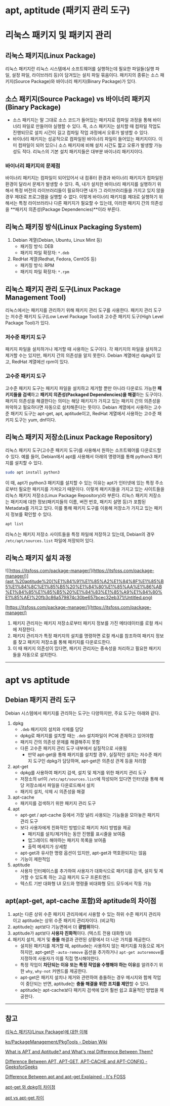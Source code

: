 # apt, aptitude (패키지 관리 도구)

# 리눅스 패키지 및 패키지 관리

## 리눅스 패키지(Linux Package)

 리눅스 패키지란 리눅스 시스템에서 소프트웨어를 실행하는데 필요한 파일들(실행 파일, 설정 파일, 라이브러리 등)이 담겨있는 설치 파일 묶음이다. 패키지의 종류는 소스 패키지(Source Package)와 바이너리 패키지(Binary Package)가 있다.

## 소스 패키지(Source Package) vs 바이너리 패키지(Binary Package)

- 소스 패키지는 말 그대로 소스 코드가 들어있는 패키지로 컴파일 과정을 통해 바이너리 파일로 만들어야 실행할 수 있다. 즉, 소스 패키지는 설치할 때 컴파일 작업도 진행되므로 설치 시간이 길고 컴파일 작업 과정에서 오류가 발생할 수 있다.
- 바이너리 패키지는 성공적으로 컴파일된 바이너리 파일이 들어있는 패키지이다. 이미 컴파일이 되어 있으니 소스 패키지에 비해 설치 시간도 짧고 오류가 발생할 가능성도 적다. 리눅스의 기본 설치 패키지들은 대부분 바이너리 패키지이다.

### 바이너리 패키지의 문제점

 바이너리 패키지는 컴파일이 되어있어서 내 컴퓨터 환경과 바이너리 패키지가 컴파일된 환경이 달라서 문제가 발생할 수 있다. 즉, 내가 설치한 바이너리 패키지를 실행하기 위해서 특정 버전의 라이브러리들이 필요하다면 내가 그 라이브러리들을 가지고 있지 않을 경우 제대로 프로그램을 실행할 수 없다. 이렇게 바이너리 패키지를 제대로 실행하기 위해서는 특정 라이브러리나 다른 패키지가 필요할 수 있는데, 이러한 패키지 간의 의존성을 **패키지 의존성(Package Dependencies)**이라 부른다.

## 리눅스 패키징 방식(Linux Packaging System)

1. Debian 계열(Debian, Ubuntu, Linux Mint 등)
    - 패키징 방식: DEB
    - 패키지 파일 확장자: `*.deb`
2. RedHat 계열(Redhat, Fedora, CentOS 등)
    - 패키징 방식: RPM
    - 패키지 파일 확장자: `*.rpm`

## 리눅스 패키지 관리 도구(Linux Package Management Tool)

 리눅스에서는 패키지를 관리하기 위해 패키지 관리 도구를 사용한다. 패키지 관리 도구는 저수준 패키지 도구(Low Level Package Tool)과 고수준 패키지 도구(High Level Package Tool)가 있다.

### 저수준 패키지 도구

 패키지 파일을 설치하거나 제거할 때 사용하는 도구이다. 각 패키지의 파일을 설치하고 제거할 수는 있지만, 패키지 간의 의존성을 알지 못한다. Debian 계열에선 dpkg이 있고, RedHat 계열에선 rpm이 있다.

### 고수준 패키지 도구

 고수준 패키지 도구는 패키지 파일을 설치하고 제거할 뿐만 아니라 다운로드 가능한 **패키지들을 검색**하고 **패키지 의존성(Packaged Dependencies)을 해결**하는 도구이다. 패키지 의존성을 해결한다는 의미는 해당 패키지가 가지고 있는 패키지 간의 의존성을 파악하고 필요하다면 자동으로 설치해준다는 뜻이다. Debian 계열에서 사용하는 고수준 패키지 도구는 apt-get, apt, aptitude이고, RedHat 게열에서 사용하는 고수준 패키지 도구는 yum, dnf이다. 

## 리눅스 패키지 저장소(Linux Package Repository)

 리눅스 패키지 도구(고수준 패키지 도구)를 사용해서 원하는 소프트웨어를 다운로드할 수 있다. 예를 들어, Debian에서 apt를 사용해서 아래의 명령어를 통해 python3 패키지를 설치할 수 있다.

```bash
sudo apt install python3
```

 이 때, apt가 python3 패키지를 설치할 수 있는 이유는 apt가 인터넷에 있는 특정 주소로부터 필요한 패키지를 가져오기 때문이다. 이렇게 패키지들을 가지고 있는 사이트들을 리눅스 패키지 저장소(Linux Package Repository)라 부른다. 리눅스 패키지 저장소는 패키지에 대한 정보(패키지들의 이름, 버전 번호, 패키지 설명 등)가 포함된 Metadata를 가지고 있다. 이를 통해 패키지 도구를 이용해 저장소가 가지고 있는 패키지 정보를 확인할 수 있다.

```bash
apt list
```

 리눅스는 패키지 저장소 사이트들을 특정 파일에 저장하고 있는데, Debian의 경우 `/etc/apt/sources.list` 파일에 저장되어 있다.

## 리눅스 패키지 설치 과정

![[https://itsfoss.com/package-manager/](https://itsfoss.com/package-manager/)](apt,%20aptitude%20(%E1%84%91%E1%85%A2%E1%84%8F%E1%85%B5%E1%84%8C%E1%85%B5%20%E1%84%80%E1%85%AA%E1%86%AB%E1%84%85%E1%85%B5%20%E1%84%83%E1%85%A9%E1%84%80%E1%85%AE)%20fb3c86a579874c30be657bcec32eb371/Untitled.png)

[https://itsfoss.com/package-manager/](https://itsfoss.com/package-manager/)

1. 패키지 관리자는 패키지 저장소로부터 패키지 정보를 가진 메타데이터를 로컬 캐시에 저장한다.
2. 패키지 관리자가 특정 패키지의 설치를 명령하면 로컬 캐시를 참조하여 패키지 정보를 찾고 패키지 저장소를 통해 패키지를 다운로드한다.
3. 이 때 패키지 의존성이 있다면, 패키지 관리자는 종속성을 처리하고 필요한 패키지들을 자동으로 설치한다.

---

# apt vs aptitude

## Debian 패키지 관리 도구

  Debian 시스템에서 패키지를 관리하는 도구는 다양하지만, 주요 도구는 아래와 같다.

1. dpkg
    - `.deb` 패키지의 설치와 삭제를 담당
    - dpkg로 패키지를 설치할 때는 `.deb` 설치파일이 PC에 존재하고 있어야함
    - 패키지 간의 의존성 문제를 해결해주지 못함
    - 다른 고수준 패키지 관리 도구 내부에서 실질적으로 사용됨
        - 만약 apt-get을 통해 패키지를 설치할 경우, 실질적인 설치는 저수준 패키지 도구인 dpkg가 담당하며, apt-get은 의존성 관계 등을 처리함
2. apt-get
    - dpkg를 사용하여 패키지 검색, 설치 및 제거를 위한 패키지 관리 도구
    - 저장소의 url이 `/etc/apt/sources.list`에 작성되어 있다면 인터넷을 통해 해당 저장소에서 파일을 다운로드해서 설치
    - 패키지 설치, 삭제 시 의존성을 해결
3. apt-cache
    - 패키지를 검색하기 위한 패키지 관리 도구
4. apt
    - apt-get / apt-cache 등에서 가장 널리 사용되는 기능들을 모아놓은 패키지 관리 도구
    - 보다 사용자에게 친화적인 방법으로 패키지 처리 방법을 제공
        - 패키지를 설치/제거하는 동안 진행률 표시줄을 보여줌
        - 업그레이드 해야하는 패키지 목록을 보여줌
        - 출력 메세지가 상세함
    - apt-get과 유사한 명령 옵션이 있지만, apt-get과 역호환되지는 않음
    - 기능이 제한적임
5. aptitude
    - 사용자 인터페이스를 추가하여 사용자가 대화식으로 패키지를 검색, 설치 및 제거할 수 있도록 하는 고급 패키지 도구 프론트엔드
    - 텍스트 기반 대화형 UI 모드와 명령줄 비대화형 모드 모두에서 작동 가능

## apt(apt-get, apt-cache 포함)와 aptitude의 차이점

1. apt는 다른 상위 수준 패키지 관리자에서 사용할 수 있는 하위 수준 패키지 관리자이고 aptitude는 상위 수준 패키지 관리자이다. (비교적)
2. aptitude는 apt보다 기능면에서 더 **광범위**하다.
3. aptitude가 apt보다 **사용자 친화적**이다. (텍스트 전용 대화형 UI)
4. 패키지 설치, 제거 및 **충돌** 해결과 관련된 상황에서 더 나은 가치를 제공한다.
    - 설치된 패키지를 제거할 때, aptitude는 사용하지 않는 패키지를 자동으로 제거하지만, apt-get은 `-auto-remove` 옵션을 추가하거나 `apt-get autoremove`를 지정하여 사용자가 이를 직접 명시해야한다.
    - 특정 작업이 **차단되는 이유 또는 특정 작업을 수행해야 하는 이유**를 알려주기 위한 `why`, `why-not` 커멘드를 제공한다.
    - apt-get은 패키지 설치나 제거와 관련하여 충돌하는 경우 메시지와 함께 작업이 중단되는 반면, aptitude는 **충돌 해결을 위한 조치를 제안**할 수 있다.
    - aptitude는 apt-cache보다 패키지 검색에 있어 훨씬 쉽고 효율적인 방법을 제공한다.

---

## 참고

[리눅스 패키지(Linux Package)에 대한 이해](https://bradbury.tistory.com/227)

[ko/PackageManagement/PkgTools - Debian Wiki](https://wiki.debian.org/ko/PackageManagement/PkgTools)

[What is APT and Aptitude? and What's real Difference Between Them?](https://www.tecmint.com/difference-between-apt-and-aptitude/)

[Difference Between APT, APT-GET, APT-CACHE and APT-CONFIG - GeeksforGeeks](https://www.geeksforgeeks.org/difference-between-apt-apt-get-apt-cache-and-apt-config/)

[Difference Between apt and apt-get Explained - It's FOSS](https://itsfoss.com/apt-vs-apt-get-difference/)

[apt-get 와 dpkg의 차이점](https://velog.io/@broccoliindb/apt-get-%EC%99%80-dpkg%EC%9D%98-%EC%B0%A8%EC%9D%B4%EC%A0%90)

[apt vs apt-get 차이](https://yooloo.tistory.com/50)